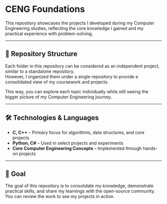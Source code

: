 # CENG Foundations

This repository showcases the projects I developed during my Computer Engineering studies, reflecting the core knowledge I gained and my practical experience with problem-solving.

---

## 📂 Repository Structure
Each folder in this repository can be considered as an independent project, similar to a standalone repository.  
However, I organized them under a single repository to provide a consolidated view of my coursework and projects.  

This way, you can explore each topic individually while still seeing the bigger picture of my Computer Engineering journey.  

---

## 🛠️ Technologies & Languages
- **C, C++** – Primary focus for algorithms, data structures, and core projects  
- **Python, C#** – Used in select projects and experiments  
- **Core Computer Engineering Concepts** – Implemented through hands-on projects  

---

## 🎯 Goal
The goal of this repository is to consolidate my knowledge, demonstrate practical skills, and share my learnings with the open-source community.  
You can review the work to see my projects in action.  
